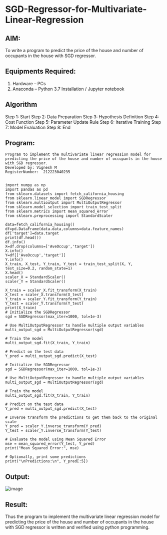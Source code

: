 # SGD-Regressor-for-Multivariate-Linear-Regression

## AIM:
To write a program to predict the price of the house and number of occupants in the house with SGD regressor.

## Equipments Required:
1. Hardware – PCs
2. Anaconda – Python 3.7 Installation / Jupyter notebook

## Algorithm
Step 1: Start
Step 2: Data Preparation
Step 3: Hypothesis Definition
Step 4: Cost Function
Step 5: Parameter Update Rule
Step 6: Iterative Training
Step 7: Model Evaluation
Step 8: End

## Program:
```
Program to implement the multivariate linear regression model for predicting the price of the house and number of occupants in the house with SGD regressor.
Developed by: Vignesh M
RegisterNumber:  212223040235


import numpy as np
import pandas as pd
from sklearn.datasets import fetch_california_housing
from sklearn.linear_model import SGDRegressor
from sklearn.multioutput import MultiOutputRegressor
from sklearn.model_selection import train_test_split
from sklearn.metrics import mean_squared_error
from sklearn.preprocessing import StandardScaler

data=fetch_california_housing()
df=pd.DataFrame(data.data,columns=data.feature_names)
df['target']=data.target
print(df.head())
df.info()
X=df.drop(columns=['AveOccup','target'])
X.info()
Y=df[['AveOccup','target']]
Y.info()
X_train, X_test, Y_train, Y_test = train_test_split(X, Y, test_size=0.2, random_state=1)
X.head()
scaler_X = StandardScaler()
scaler_Y = StandardScaler()

X_train = scaler_X.fit_transform(X_train)
X_test = scaler_X.transform(X_test)
Y_train = scaler_Y.fit_transform(Y_train)
Y_test = scaler_Y.transform(Y_test)
print(X_train)
# Initialize the SGDRegressor
sgd = SGDRegressor(max_iter=1000, tol=1e-3)

# Use MultiOutputRegressor to handle multiple output variables
multi_output_sgd = MultiOutputRegressor(sgd)

# Train the model
multi_output_sgd.fit(X_train, Y_train)

# Predict on the test data
Y_pred = multi_output_sgd.predict(X_test)

# Initialize the SGDRegressor
sgd = SGDRegressor(max_iter=1000, tol=1e-3)

# Use MultiOutputRegressor to handle multiple output variables
multi_output_sgd = MultiOutputRegressor(sgd)

# Train the model
multi_output_sgd.fit(X_train, Y_train)

# Predict on the test data
Y_pred = multi_output_sgd.predict(X_test)

# Inverse transform the predictions to get them back to the original scale
Y_pred = scaler_Y.inverse_transform(Y_pred)
Y_test = scaler_Y.inverse_transform(Y_test)

# Evaluate the model using Mean Squared Error
mse = mean_squared_error(Y_test, Y_pred)
print("Mean Squared Error:", mse)

# Optionally, print some predictions
print("\nPredictions:\n", Y_pred[:5])
```

## Output:

![image](https://github.com/user-attachments/assets/c5818b31-612f-4a55-b1a1-14e955159e36)



## Result:
Thus the program to implement the multivariate linear regression model for predicting the price of the house and number of occupants in the house with SGD regressor is written and verified using python programming.
